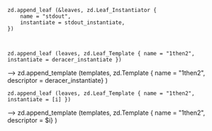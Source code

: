     zd.append_leaf (&leaves, zd.Leaf_Instantiator {
        name = "stdout",
        instantiate = stdout_instantiate,
    })



    zd.append_leaf (leaves, zd.Leaf_Template { name = "1then2", instantiate = deracer_instantiate })
-->
    zd.append_template (templates, zd.Template { name = "1then2", descriptor = deracer_instantiate} )
	
    zd.append_leaf (leaves, zd.Leaf_Template { name = "1then2", instantiate = [i] })
-->
    zd.append_template (templates, zd.Template { name = "1then2", descriptor = $i} )
	
	
